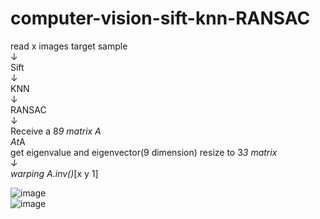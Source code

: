 # computer-vision-sift-knn-RANSAC

read x images target sample  
↓  
Sift  
↓  
KNN  
↓  
RANSAC  
↓  
Receive a 8*9 matrix A  
At*A  
get eigenvalue and eigenvector(9 dimension) resize to 3*3 matrix  
↓  
warping A.inv()*[x y 1]  

![image](https://raw.githubusercontent.com/frank83413/computer-vision-sift-knn-RANSAC/master/img/output.jpg)  
![image](https://raw.githubusercontent.com/frank83413/computer-vision-sift-knn-RANSAC/master/img/output2.jpg)  
